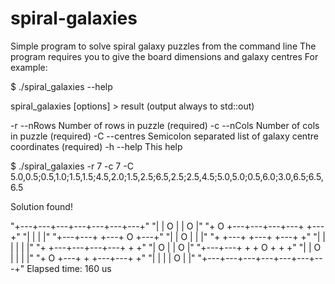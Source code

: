 # spiral-galaxies
Simple program to solve spiral galaxy puzzles from the command line
The program requires you to give the board dimensions and galaxy centres
For example:

$ ./spiral_galaxies --help

spiral_galaxies [options] > result (output always to std::out)

-r --nRows <int>       Number of rows in puzzle (required)
-c --nCols <int>       Number of cols in puzzle (required)
-C --centres <string>  Semicolon separated list of galaxy centre coordinates (required)
-h --help <void>       This help


$ ./spiral_galaxies -r 7 -c 7 -C 5.0,0.5;0.5,1.0;1.5,1.5;4.5,2.0;1.5,2.5;6.5,2.5;2.5,4.5;5.0,5.0;0.5,6.0;3.0,6.5;6.5,6.5

Solution found!

"+---+---+---+---+---+---+---+"
"|   |       O       |   | O |"
"+ O +---+---+---+---+   +---+"
"|   |           |           |"
"+---+---+   +---+   O   +---+"
"|       | O |           |   |"
"+   +---+   +---+   +---+   +"
"|   |           |   |   |   |"
"+   +---+---+---+---+   +   +"
"|     O     |           | O |"
"+---+---+   +   + O +   +   +"
"|   | O |   |           |   |"
"+ O +---+   +   +---+---+   +"
"|   |       |   |   O   |   |"
"+---+---+---+---+---+---+---+"
Elapsed time: 160 us


